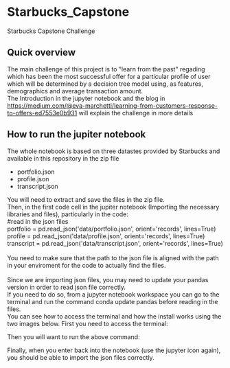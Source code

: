 # Starbucks_Capstone
Starbucks Capstone Challenge

## Quick overview
The main challenge of this project is to "learn from the past" regading which has been the most successful offer for a particular profile of user which will be determined by a decision tree model using, as features, demographics and average transaction amount.  
The Introduction in the jupyter notebook and the blog in https://medium.com/@eva-marchetti/learning-from-customers-response-to-offers-ed7553e0b931 will explain the challenge in more details
## How to run the jupiter notebook
The whole notebook is based on three datastes provided by Starbucks and available in this repository in the zip file
- portfolio.json
- profile.json
- transcript.json

You will need to extract and save the files in the zip file.  
Then, in the first code cell in the jupiter notebook (Importing the necessary libraries and files), particularly in the code:  
#read in the json files  
portfolio = pd.read_json('data/portfolio.json', orient='records', lines=True)  
profile = pd.read_json('data/profile.json', orient='records', lines=True)  
transcript = pd.read_json('data/transcript.json', orient='records', lines=True)  
<br>
You need to make sure that the path to the json file is aligned with the path in your enviroment for the code to actually find the files.  
<br>
Since we are importing json files, you may need to update your pandas version in order to read json file correctly.  
If you need to do so, from a jupyter notebook workspace you can go to the terminal and run the command conda update pandas before reading in the files.  
You can see how to access the terminal and how the install works using the two images below. First you need to access the terminal:  

Then you will want to run the above command:  

Finally, when you enter back into the notebook (use the jupyter icon again), you should be able to import the json files correctly.
